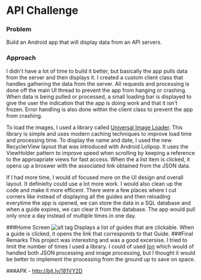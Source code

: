 # API Challenge 
### Problem
Build an Android app that will display data from an API servers. 

### Approach
I didn't have a lot of time to build it better, but basically the app pulls data from the server and then displays it. 
I created a custom client class that handles gathering the data from the server. All requests and processing is done off the main 
UI thread to prevent the app from hanging or crashing. When data is being pulled or processed, a small loading bar is displayed to 
give the user the indication that the app is doing work and that it isn't frozen. Error handling is also done within the client class
to prevent the app from crashing. 

To load the images, I used a library called [Universal Image Loader](https://github.com/nostra13/Android-Universal-Image-Loader). This library is simple and uses modern caching techniques to 
improve load time and processing time. To display the name and date, I used the new RecyclerView layout that was introduced with 
Android Lolipop. It uses the ViewHolder pattern to improve speed when scrolling by keeping a reference to the approapriate views for 
fast access. When the a list item is clicked, it opens up a broswer with the associated link obtained from the JSON data. 

If I had more time, I would of focused more on the UI design and overall layout. It definielty could use a lot more work. I would also
clean up the code and make it more efficent. There were a few places where I cut corners like instead of displaying all the guides and then 
reloading everytime the app is opened, we can store the data in a SQL database and when a guide expires, we can clear it from the database. The app 
would pull only once a day instead of multiple times in one day. 

###Home Screen
![alt tag](https://raw.githubusercontent.com/ShirwaM/guidebook-challenge/master/app/screenshots/pic1.png)
Displays a list of guides that are clickable. When a guide is clicked, it opens the link that corresponds to that Guide. 
###Final Remarks 
This project was interesting and was a good excersise. I tried to limit the number of times I used a library. I could of used [Ion](https://github.com/koush/ion) which would of handled both 
JSON processing and image processing, but I thought it would be better to implement the processing from the ground up to save on space. 

###APK - http://bit.ly/181VY2D
